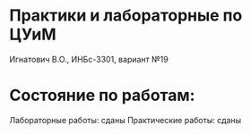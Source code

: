 # Практики и лабораторные по ЦУиМ
Игнатович В.О., ИНБс-3301, вариант №19

# Состояние по работам:
Лабораторные работы: сданы
Практические работы: сданы
